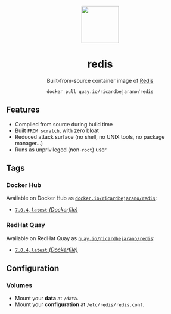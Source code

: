 <div align="center">
	<p><img src="https://emojipedia-us.s3.dualstack.us-west-1.amazonaws.com/thumbs/320/apple/325/balloon_1f388.png" width="100px"></p>
	<h1>redis</h1>
	<p>Built-from-source container image of <a href="https://redis.io/">Redis</a></p>
	<code>docker pull quay.io/ricardbejarano/redis</code>
</div>


## Features

* Compiled from source during build time
* Built `FROM scratch`, with zero bloat
* Reduced attack surface (no shell, no UNIX tools, no package manager...)
* Runs as unprivileged (non-`root`) user


## Tags

### Docker Hub

Available on Docker Hub as [`docker.io/ricardbejarano/redis`](https://hub.docker.com/r/ricardbejarano/redis):

- [`7.0.4`, `latest` *(Dockerfile)*](Dockerfile)

### RedHat Quay

Available on RedHat Quay as [`quay.io/ricardbejarano/redis`](https://quay.io/repository/ricardbejarano/redis):

- [`7.0.4`, `latest` *(Dockerfile)*](Dockerfile)


## Configuration

### Volumes

- Mount your **data** at `/data`.
- Mount your **configuration** at `/etc/redis/redis.conf`.
